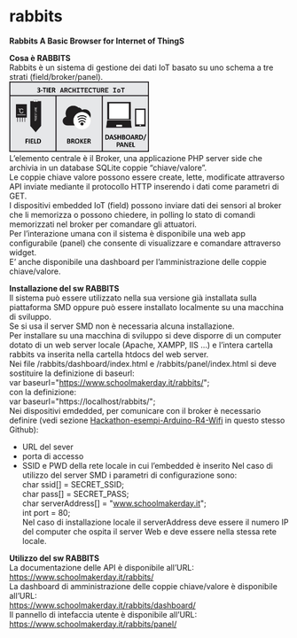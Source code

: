 # rabbits
<b>Rabbits A Basic Browser for Internet of ThingS</b>

<b>Cosa è RABBITS</b><br>
Rabbits è un sistema di gestione dei dati IoT basato su uno schema a tre strati (field/broker/panel).<br>
<img src="https://github.com/SchoolMakerDay/rabbits/blob/main/img/three-tier-iot.jpg" width="50%" height="50%" /><br>
L’elemento centrale è il Broker, una applicazione PHP server side che archivia in un database SQLite coppie “chiave/valore”.<br>
Le coppie chiave valore possono essere create, lette, modificate attraverso API inviate mediante il protocollo HTTP inserendo i dati come parametri di GET.<br>
I dispositivi embedded IoT (field) possono inviare dati dei sensori al broker che li memorizza o possono chiedere, in polling lo stato di comandi memorizzati nel broker per comandare gli attuatori.<br>
Per l’interazione umana con il sistema è disponibile una web app configurabile (panel) che consente di visualizzare e comandare attraverso  widget.<br>
E’ anche disponibile una dashboard per l’amministrazione delle coppie chiave/valore.<br>

<b>Installazione del sw RABBITS</b><br>
Il sistema può essere utilizzato nella sua versione già installata sulla piattaforma SMD oppure può essere installato localmente su una macchina di sviluppo.<br>
Se si usa il server SMD non è necessaria alcuna installazione.<br> 
Per installare su una macchina di sviluppo si deve disporre di un computer dotato di un web server locale (Apache, XAMPP, IIS …) e l’intera cartella rabbits va inserita nella cartella htdocs del web server.<br>
Nei file /rabbits/dashboard/index.html e /rabbits/panel/index.html si deve sostituire la definizione di baseurl:<br>
var baseurl="https://www.schoolmakerday.it/rabbits/"; <br>
con la definizione:<br>
var baseurl="https://localhost/rabbits/";<br>
Nei dispositivi emdedded, per comunicare con il broker è necessario definire (vedi sezione <a href="https://github.com/SchoolMakerDay/Hackathon-esempi-Arduino-R4-Wifi">Hackathon-esempi-Arduino-R4-Wifi</a> in questo stesso Github):<br>
- URL del sever
- porta di accesso
- SSID e PWD della rete locale in cui l’embedded è inserito 
Nel caso di utilizzo del server SMD i parametri di configurazione sono:<br>
char ssid[] = SECRET_SSID;<br> 
char pass[] = SECRET_PASS;<br>
char serverAddress[] = "www.schoolmakerday.it"; <br>
int port = 80;<br>
Nel caso di installazione locale il serverAddress deve essere il numero IP del computer che ospita il server Web e deve essere nella stessa rete locale.<br>

<b>Utilizzo del sw RABBITS</b><br>
La documentazione delle API è disponibile all’URL:<br>
https://www.schoolmakerday.it/rabbits/<br>
La dashboard di amministrazione delle coppie chiave/valore è disponibile all’URL:<br>
https://www.schoolmakerday.it/rabbits/dashboard/<br>
Il pannello di intefaccia utente è disponibile all’URL:<br>
https://www.schoolmakerday.it/rabbits/panel/<br>
